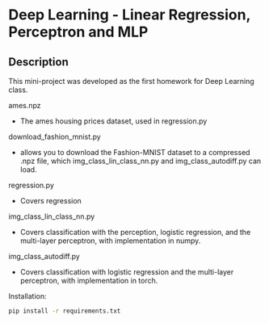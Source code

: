 # Deep Learning - Linear Regression, Perceptron and MLP

## Description
This mini-project was developed as the first homework for Deep Learning class.

ames.npz
- The ames housing prices dataset, used in regression.py

download_fashion_mnist.py
- allows you to download the Fashion-MNIST dataset to a compressed .npz file,
  which img_class_lin_class_nn.py and img_class_autodiff.py can load.

regression.py
- Covers regression

img_class_lin_class_nn.py
- Covers classification with
  the perception, logistic regression, and the multi-layer perceptron, with
  implementation in numpy.

img_class_autodiff.py
- Covers classification with
  logistic regression and the multi-layer perceptron, with implementation in
  torch.




Installation:
```bash
pip install -r requirements.txt
```

